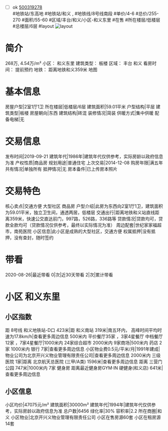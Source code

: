 - [ ] ok [500319278](https://bj.5i5j.com/ershoufang/500319278.html)  
 #地铁站/东高地 #地铁站/和义 ,  #地铁线/8号线南段
#单价/4-6 #总价/255-270 #面积/55-60   #区域/丰台/和义/小区-和义东里 #在售 #所在楼层/低楼层 #总楼层/6层 #layout 
![layout](http://image2.5i5j.com//group1/M00/A4/48/CgqJMl2EgwqAcev4AANQmviF4MA841.jpg_P5.jpg) 
# 简介 
 268万,  4.54万/m² 
小区： 和义东里
建筑类型： 板楼
区域： 丰台 和义
看房时间： 提前预约
地铁： 距离地铁和义359米 地图
# 基本信息 
 房屋户型|2室1厅1卫
所在楼层|低楼层/6层
建筑面积|59.01平米
户型结构|平层
建筑类型|板楼
房屋朝向|东西
建筑结构|砖混
装修情况|简装
供暖方式|集中供暖
配备电梯|无
# 交易信息 
 发布时间|2019-09-21
建筑年代|1986年|建筑年代仅供参考，实际房龄以政府信息为准
产权性质|商品房
规划用途|普通住宅
上次交易|2014-12-08
购房年限|满五年
共有情况|单独所有
抵押情况|无
房本备件|已上传房本照片
# 交易特色 
 核心卖点|交通方便 大型社区 商品房
户型介绍|此房为东西向2室1厅1卫，建筑面积为59.01平米，独立卫生间，通透两居，低楼层
交通出行|距离地铁和义站直线距离359米，快速公交直达前门，997路，526路，336路等
贷款情况|贷款均可，贷款全款均可（贷款情况仅供参考，最终以实际情况为准）
周边配套|世纪家家福超市，南苑医院
小区信息|此小区是成熟的大型社区，交通方便
权属抵押|没有抵押，没有查封，随时签约
# 带看 
 2020-08-26|最近带看	 0|次|近30天带看	 2|次|累计带看
# 小区 和义东里
## 小区指数 
 距 8号线 和义地铁站-D口 423米|距 和义南站 319米|南五环内， 高峰时间平均时速为17.8km/h|查看更多周边信息
500米内 平价餐厅35家 ，3家4星餐厅
中档餐厅12家 ，7家4星餐厅|1000米内 24家综合超市
2000米内 9家商场|500米内 药店 2家
1000米内 银行 7家|查看更多周边信息
小区物业费0.5元/平米/月|1991年建成|物业公司为北京开兴义物业管理有限责任公司|查看更多周边信息
2000米内 三级医院 1家|距离 北京航天总医院 (三甲/A类) 1596米|查看更多周边信息
距离 三营门公园 747米|1000米内 7家 健身房
距离最近健身房GYM·IN 硬健身(和义店) 641米|查看更多周边信息
## 小区信息 
 小区均价|47075元/m²
建筑面积|30000m²
建筑年代|1994年|建筑年代仅供参考，实际房龄以政府信息为准
总户数|6456
绿化率|30%
容积率|2.2
所在商圈|和义
小区物业|北京开兴义物业管理有限责任公司
小区在售房源60套
小区在租房源14套
